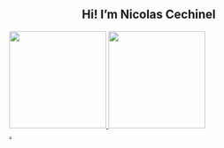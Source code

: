   
<h2 align=center>Hi! I’m Nicolas Cechinel </h2>
  
<div>
  <a href="https://github.com/nicolascechinel">
  <img height="175em" src="https://github-readme-stats.vercel.app/api?username=nicolascechinel&show_icons=true&theme=blue-green&include_all_commits=true&count_private=true&include_orgs=true"/>
  <img height="175em" src="https://github-readme-stats.vercel.app/api/top-langs/?username=nicolascechinel&layout=compact&langs_count=7&theme=blue-green"/>
</div>
.
